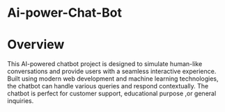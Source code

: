 # Ai-power-Chat-Bot
# Overview
This AI-powered chatbot project is designed to simulate human-like conversations and provide users with a seamless interactive experience. Built using modern web development and machine learning technologies, the chatbot can handle various queries and respond contextually. The chatbot is perfect for customer support, educational purpose ,or general inquiries.


